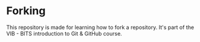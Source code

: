 # Forking
This repository is made for learning how to fork a repository. It's part of the VIB - BITS introduction to Git & GitHub course. 
